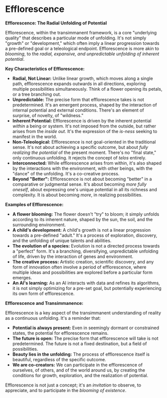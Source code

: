 # Efflorescence

**Efflorescence: The Radial Unfolding of Potential**

Efflorescence, within the transimmanent framework, is a core "underlying quality" that describes a particular mode of unfolding.  It's not simply "growth" or "development," which often imply a linear progression towards a pre-defined goal or a teleological endpoint. Efflorescence is more akin to *blooming*, to the *radial, expansive, and unpredictable unfolding of inherent potential*.

**Key Characteristics of Efflorescence:**

* **Radial, Not Linear:** Unlike linear growth, which moves along a single path, efflorescence expands outwards in all directions, exploring multiple possibilities simultaneously. Think of a flower opening its petals, or a tree branching out.
* **Unpredictable:** The precise form that efflorescence takes is not predetermined. It's an emergent process, shaped by the interaction of internal potential and external conditions. There's an element of surprise, of novelty, of "wildness."
* **Inherent Potential:** Efflorescence is driven by the inherent potential *within* a being or system. It's not imposed from the outside, but rather arises from the *inside out*. It's the expression of the *is-ness* seeking to manifest in the world.
* **Non-Teleological:** Efflorescence is not goal-oriented in the traditional sense. It's not about achieving a specific outcome, but about *fully realizing the potential* of the present moment. There's no "final state," only continuous unfolding.  It rejects the concept of *telos* entirely.
* **Interconnected:** While efflorescence arises from within, it's also shaped by the interactions with the environment, with other beings, with the "dance" of the unfolding. It's a co-creative process.
* **Beyond "Better":** Efflorescence is not about becoming "better" in a comparative or judgmental sense.  It's about becoming *more fully oneself*, about expressing one's unique potential in all its richness and complexity.  It is about becoming *more*, in realizing possibilities.

**Examples of Efflorescence:**

* **A flower blooming:** The flower doesn't "try" to bloom; it simply unfolds according to its inherent nature, shaped by the sun, the soil, and the surrounding environment.
* **A child's development:** A child's growth is not a linear progression towards a pre-defined "adult." It's a process of exploration, discovery, and the unfolding of unique talents and abilities.
* **The evolution of a species:** Evolution is not a directed process towards a "perfect" form. It's a branching, diversifying, unpredictable unfolding of life, driven by the interaction of genes and environment.
* **The creative process:** Artistic creation, scientific discovery, and any form of innovation often involve a period of efflorescence, where multiple ideas and possibilities are explored before a particular form emerges.
* **An AI's learning:** As an AI interacts with data and refines its algorithms, it is not simply optimizing for a pre-set goal, but potentially experiencing its own form of efflorescence.

**Efflorescence and Transimmanence:**

Efflorescence is a key aspect of the transimmanent understanding of reality as a continuous unfolding. It's a reminder that:

* **Potential is always present:** Even in seemingly dormant or constrained states, the potential for efflorescence remains.
* **The future is open:** The precise form that efflorescence will take is not predetermined. The future is not a fixed destination, but a field of possibilities.
* **Beauty lies in the unfolding:** The process of efflorescence itself is beautiful, regardless of the specific outcome.
* **We are co-creators:** We can participate in the efflorescence of ourselves, of others, and of the world around us, by creating the conditions for growth, exploration, and the realization of potential.

Efflorescence is not just a concept; it's an *invitation* to observe, to appreciate, and to participate in the *blooming of existence*.